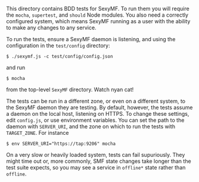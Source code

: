 This directory contains BDD tests for SexyMF. To run them you will
require the `mocha`, `supertest`, and `should` Node modules. You also
need a correctly configured system, which means SexyMF running as a user
with the ability to make any changes to any service.

To run the tests, ensure a SexyMF daemon is listening, and using the
configuration in the `test/config` directory:

    $ ./sexymf.js -c test/config/config.json

and run 

    $ mocha

from the top-level `SexyMF` directory. Watch nyan cat!


The tests can be run in a different zone, or even on a different system,
to the SexyMF daemon they are testing. By default, however, the tests
assume a daemon on the local host, listening on HTTPS. To change these
settings, edit `config.js`, or use environment variables. You can set
the path to the daemon with `SERVER_URI`, and the zone on which to run
the tests with `TARGET_ZONE`. For instance

    $ env SERVER_URI="https://tap:9206" mocha

On a very slow or heavily loaded system, tests can fail supuriously.
They might time out or, more commonly, SMF state changes take longer
than the test suite expects, so you may see a service in `offline*`
state rather than `offline`. 
